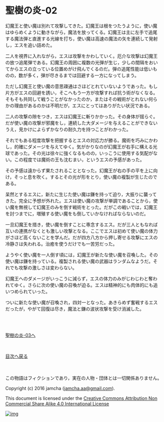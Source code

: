 # 聖樹の炎-02

幻魔王と使い魔は別れて攻撃してきた。幻魔王は根をつたうように，使い魔  
はゆらめくように動きながら，魔法を放ってくる。幻魔王は主に左手で追尾  
する魔法弾と直進する光線を打ち，使い魔は高速の魔法の矢を連続して発射  
し，エスを追い詰めた。  

二人を視界に入れながら，エスは攻撃をかわしていく。厄介な攻撃は幻魔王  
の放つ追尾弾である。幻魔王の周囲に複数の光弾が生じ，少しの間隔をおい  
てからエスの立っている位置めがけ飛んでくるのだ。弾の追尾性能は低いも  
のの，数が多く，弾が尽きるまでは回避する一方になってしまう。  

ただし幻魔王と使い魔の意思疎通はさほどとれていないようであった。もし  
片方がエスの回避を誘い，そこへもう一方が攻撃すれば抗う術がなくなる。  
そもそも共同して戦うことがなかったのか，またはその戦術がとれない何ら  
かの理由があるのかは不明だが，エスにとってはありがたい状況である。  

二人の攻撃の隙をつき，エスは幻魔王に斬りかかった。その身体が揺らぐ。  
だが使い魔の攻撃が邪魔をし，連続した大ダメージを与えることができない  
うえ，見かけによらずかなりの耐久力を持つことがわかった。  

それでもある程度攻撃を把握するとエスの対応力が勝る。魔術を巧みにかわ  
し，的確にダメージを与えてゆく。気がかりなのが幻魔王が右手に構える光  
球であった。その光は徐々に強くなるものの，いっこうに使用する気配がな  
い。この程度では魔術の王も沈むまい，というエスの予感があった。  

その予感は遠からず果たされることとなった。幻魔王が右の手の平を上に向  
け，そっと息を吹く。するとその光が形をとり，使い魔の複製が生じたので  
ある。  

呆然とするエスに，新たに生じた使い魔は鎌を持って迫り，大振りに襲って  
きた。完全に予想が外れた。エスは使い魔の攻撃が単調であることから，使  
い魔を無視して幻魔王のみを倒す戦術をとった。だがこの戦いでは，幻魔王  
を討つまでに，増殖する使い魔をも倒していかなければならないのだ。  

一旦幻魔王を措き，使い魔を倒すことに専念するエス。だが三人ともなれば  
互いの連携がなくとも激しい攻撃となる。ここでエスは初めて使い魔の体力  
がさほど高くないことを学んだ。だが四方八方から押し寄せる攻撃にエスの  
冷静さは失われる。治癒を使うだけでも一苦労だった。  

ようやく使い魔を一人倒す頃には，幻魔王が新たな使い魔を召喚した。その  
使い魔は鎌を持っている。複製される使い魔の武器はランダムなようだ。そ  
れでも攻撃の激しさは変わらない。  

幻魔王へのダメージがいっこうに減らず，エスの体力のみがじわじわと奪わ  
れてゆく。さらに次の使い魔の召喚が迫る。エスは精神的にも肉体的にも追  
いつめられていった。  

ついに新たな使い魔が召喚され，四対一となった。あきらめず奮戦するエス  
だったが，やがて回復は尽き，魔法と鎌の波状攻撃を受け消滅した。  

<br>  
<br>  

[聖樹の炎-03へ](https://github.com/jamcha-aa/EbonyBlades/blob/master/articles/sacredtree/03.md)  

<br>  

[目次へ戻る](https://github.com/jamcha-aa/EbonyBlades/blob/master/README.md)  

<br>  
<br>  
この物語はフィクションであり，実在の人物・団体とは一切関係ありません。  

Copyright (c) 2016 jamcha (jamcha.aa@gmail.com).  

This document is licensed under the [Creative Commons Attribution Non Commercial Share Alike 4.0 International License](http://creativecommons.org/licenses/by-nc-sa/4.0/deed)  

[![img](http://i.creativecommons.org/l/by-nc-sa/3.0/80x15.png)](http://creativecommons.org/licenses/by-nc-sa/4.0/deed)